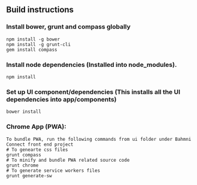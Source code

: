 ## Build instructions
### Install bower, grunt and compass globally
    npm install -g bower
    npm install -g grunt-cli
    gem install compass

### Install node dependencies (Installed into node_modules).
    npm install

### Set up UI component/dependencies (This installs all the UI dependencies into app/components)
    bower install
    
### Chrome App (PWA):
    To bundle PWA, run the following commands from ui folder under Bahmni Connect front end project
    # To genearte css files
    grunt compass
    # To minify and bundle PWA related source code
    grunt chrome
    # To generate service workers files
    grunt generate-sw
